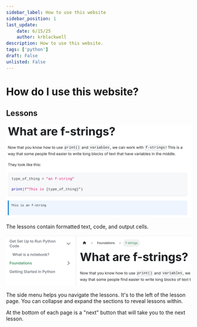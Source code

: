 ```yaml
---
sidebar_label: How to use this website
sidebar_position: 1
last_update:
    date: 6/15/25
    author: krblackwell
description: How to use this website.
tags: ['python']
draft: False
unlisted: False
---
```


# How do I use this website?

## Lessons

![Screenshot of the main page content.](/img/python/00-get-set-up/page-content.png)

The lessons contain formatted text, code, and output cells.

![Screenshot of the side menu.](/img/python/00-get-set-up/side-menu.png)

The side menu helps you navigate the lessons. It's to the left of the lesson page. You can collapse and expand the sections to reveal lessons within.

At the bottom of each page is a "next" button that will take you to the next lesson.
